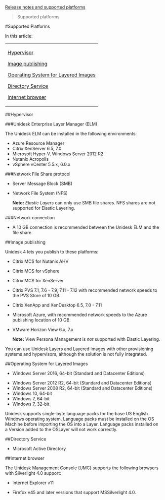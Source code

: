 [Release notes and supported platforms  ](get_started_deploy_release_notes_co4)
 > Supported platforms
#Supported Platforms
In this article:
<table>            <col></col>            <tbody>                <tr>                    <td>                        <p><a href="#Virtualization"> Hypervisor</a>                        </p>                        <p><a href="#Provisio"> Image publishing</a>                        </p>                        <p><a href="#Session"> Operating System for Layered Images</a>                        </p>                        <p><a href="#Service"> Directory Service</a>                        </p>                        <p><a href="#Browser"> Internet browser</a>                        </p>                    </td>                </tr>            </tbody>        </table>
##Hypervisor<a name="Virtualization"></a>
###Unidesk Enterprise Layer Manager (ELM) 
The Unidesk ELM can be installed in the following environments:
<ul>            <li>Azure Resource Manager</li>            <li>Citrix XenServer 6.5, 7.0</li>            <li>Microsoft Hyper-V, Windows Server 2012 R2</li>            <li>Nutanix Acropolis </li>            <li>vSphere vCenter 5.5.x, 6.0.x</li>        </ul>
###Network File Share protocol
<ul>            <li>                <p>Server Message Block (SMB)</p>            </li>            <li>                <p>Network File System (NFS)</p>                <p><b>Note:</b> <i>Elastic Layers</i> can only use SMB file shares. NFS shares are not supported for Elastic Layering.</p>            </li>        </ul>
###Network connection
<ul>            <li>A 10 GB connection is recommended between the Unidesk ELM and the file share.</li>        </ul>
##Image publishing<a name="Provisio"></a>
Unidesk 4 lets you publish to these platforms:
<ul>            <li>                <p>Citrix MCS for Nutanix AHV</p>            </li>            <li>                <p>Citrix MCS for vSphere</p>            </li>            <li>                <p>Citrix MCS for XenServer</p>            </li>            <li>                <p>Citrix PVS 7.1, 7.6 - 7.9, 7.11 - 7.12 with recommended network speeds to the PVS Store of 10 GB. </p>            </li>            <li>                <p>Citrix XenApp and XenDesktop 6.5, 7.0 - 7.11</p>            </li>            <li>                <p>Microsoft Azure, with recommended network speeds to the Azure publishing location of 10 GB.</p>            </li>            <li>                <p>VMware Horizon View 6.x, 7.x</p>                <p><b>Note:</b> View Persona Management  is <i>not</i> supported with Elastic Layering. </p>            </li>        </ul>
You can use Unidesk Layers and Layered Images with other provisioning systems and hypervisors, although the solution is not fully integrated.
##Operating System for Layered Images<a name="Session"></a>
<ul>            <li>                <p>Windows Server 2016, 64-bit (Standard and Datacenter Editions)</p>            </li>            <li>Windows Server 2012 R2, 64-bit (Standard and Datacenter Editions)</li>            <li>Windows Server 2008 R2, 64-bit (Standard and Datacenter Editions)</li>            <li>Windows 10, 64-bit</li>            <li>Windows 7, 64-bit</li>            <li>Windows 7, 32-bit</li>        </ul>
Unidesk supports single-byte language packs for the base US English Windows operating system. Language packs must be installed on the OS Machine before importing the OS into a Layer. Language packs installed on a Version added to the OSLayer will not work correctly.
##Directory Service<a name="Service"></a>
<ul>            <li>Microsoft Active Directory</li>        </ul>
##Internet browser<a name="Browser"></a>
The Unidesk Management Console (UMC) supports the following browsers with Silverlight 4.0 support:
<ul>            <li>                <p>Internet Explorer v11</p>            </li>            <li>                <p>Firefox v45 and later versions that support MSSilverlight 4.0.</p>            </li>        </ul>



